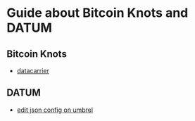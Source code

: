 Guide about Bitcoin Knots and DATUM
===

Bitcoin Knots
---

- [datacarrier](page/datacarrier.md)

DATUM
---

- [edit json config on umbrel](page/datum/umbrel-datum-json.md)